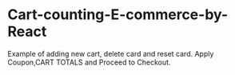 # Cart-counting-E-commerce-by-React
Example of adding new cart, delete card and reset card.
Apply Coupon,CART TOTALS and Proceed to Checkout.

